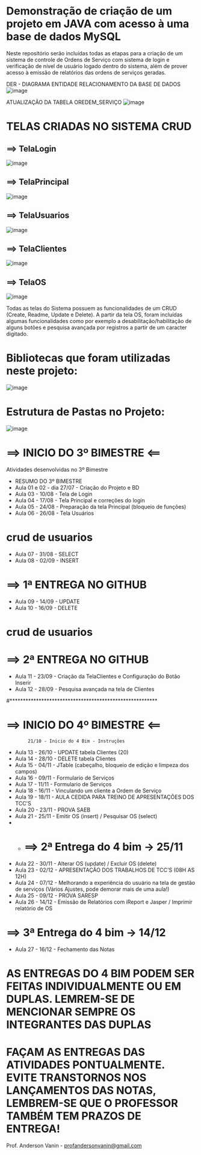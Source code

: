 # Demonstração de criação de um projeto em JAVA com acesso à uma base de dados MySQL
Neste repositório serão incluídas todas as etapas para a criação de um sistema de controle de Ordens de Serviço com sistema de login e verificação de nível de usuário logado dentro do sistema, além de prover acesso à emissão de relatórios das ordens de serviços geradas.

DER - DIAGRAMA ENTIDADE RELACIONAMENTO DA BASE DE DADOS
![image](https://user-images.githubusercontent.com/53703505/126907238-5e303c94-c537-4061-ad46-25a3a6d28c94.png)

ATUALIZAÇÃO DA TABELA OREDEM_SERVIÇO
![image](https://user-images.githubusercontent.com/53703505/144061610-441e43c0-f493-422c-b385-521e8ac7f8c0.png)



# TELAS CRIADAS NO SISTEMA CRUD
## ==> TelaLogin
![image](https://user-images.githubusercontent.com/53703505/144060780-ee4b4f0e-716a-43ae-9924-e16863812746.png)

## ==> TelaPrincipal
![image](https://user-images.githubusercontent.com/53703505/144060873-63189770-f35e-42c1-9aed-97772ce295be.png)

## ==> TelaUsuarios
![image](https://user-images.githubusercontent.com/53703505/144061109-5ff64ae2-43d8-48c8-a9ff-f301242a0d42.png)

## ==> TelaClientes
![image](https://user-images.githubusercontent.com/53703505/144061211-b2657af8-734e-4dbe-9d40-94687787b2a6.png)

## ==> TelaOS
![image](https://user-images.githubusercontent.com/53703505/144061285-3ea9df10-60a5-42ed-8406-80b46fc00c4e.png)


Todas as telas do Sistema possuem as funcionalidades de um CRUD (Create, Readme, Update e Delete). A partir da tela OS, foram incluídas algumas funcionalidades como por exemplo a desabilitação/habilitação de alguns botões e pesquisa avançada por registros a partir de um caracter digitado.

# Bibliotecas que foram utilizadas neste projeto:
![image](https://user-images.githubusercontent.com/53703505/144062187-0d21cf68-b4ae-4eea-9930-b4770afa04d9.png)

# Estrutura de Pastas no Projeto:
![image](https://user-images.githubusercontent.com/53703505/144062524-3d4c67bd-3dcb-4d47-9c23-12f46515b037.png)


# ==> INICIO DO 3º BIMESTRE <==
Atividades desenvolvidas no 3º Bimestre
- RESUMO DO 3º BIMESTRE
- Aula 01 e 02 - dia 27/07 - Criação do Projeto e BD
- Aula 03 - 10/08 - Tela de Login
- Aula 04 - 17/08 - Tela Principal e correções do login
- Aula 05 - 24/08 - Preparação da tela Principal (bloqueio de funções)
- Aula 06 - 26/08 - Tela Usuários
# ****crud de usuarios****
- Aula 07 - 31/08 - SELECT
- Aula 08 - 02/09 - INSERT 
# ==> 1ª ENTREGA NO GITHUB
- Aula 09 - 14/09 - UPDATE
- Aula 10 - 16/09 - DELETE
# ****crud de usuarios**** 
# ==> 2ª ENTREGA NO GITHUB
- Aula 11 - 23/09 - Criação da TelaClientes e Configuração do Botão Inserir
- Aula 12 - 28/09 - Pesquisa avançada na tela de Clientes

#********************************************************
# ==> INICIO DO 4º BIMESTRE <==
            21/10 - Inicio do 4 Bim - Instruções
- Aula 13 - 26/10 - UPDATE tabela Clientes (20)
- Aula 14 - 28/10 - DELETE tabela Clientes
- Aula 15 - 04/11 - JTable (cabeçalho, bloqueio de edição e limpeza dos campos)
- Aula 16 - 09/11 - Formulario de Serviços
- Aula 17 - 11/11 - Formulario de Serviços
- Aula 18 - 16/11 - Vinculando um cliente a Ordem de Serviço
- Aula 19 - 18/11 - AULA CEDIDA PARA TREINO DE APRESENTAÇÕES DOS TCC'S
- Aula 20 - 23/11 - PROVA SAEB 
- Aula 21 - 25/11 - Emitir OS (insert) / Pesquisar OS (select)
- - # ==> 2ª Entrega do 4 bim -> 25/11
- Aula 22 - 30/11 - Alterar OS (update) / Excluir OS (delete)
- Aula 23 - 02/12 - APRESENTAÇÃO DOS TRABALHOS DE TCC'S (08H AS 12H)
- Aula 24 - 07/12 - Melhorando a experiência do usuário na tela de gestão de serviços (Vários Ajustes, pode demorar mais de uma aula!)
- Aula 25 - 09/12 - PROVA SARESP
- Aula 26 - 14/12 - Emissão de Relatórios com iReport e Jasper / Imprimir relatório de OS
# ==> 3ª Entrega do 4 bim -> 14/12
- Aula 27 - 16/12 - Fechamento das Notas

# AS ENTREGAS DO 4 BIM PODEM SER FEITAS INDIVIDUALMENTE OU EM DUPLAS. LEMREM-SE DE MENCIONAR SEMPRE OS INTEGRANTES DAS DUPLAS
# FAÇAM AS ENTREGAS DAS ATIVIDADES PONTUALMENTE. EVITE TRANSTORNOS NOS LANÇAMENTOS DAS NOTAS, LEMBREM-SE QUE O PROFESSOR TAMBÉM TEM PRAZOS DE ENTREGA!

Prof. Anderson Vanin - profandersonvanin@gmail.com
